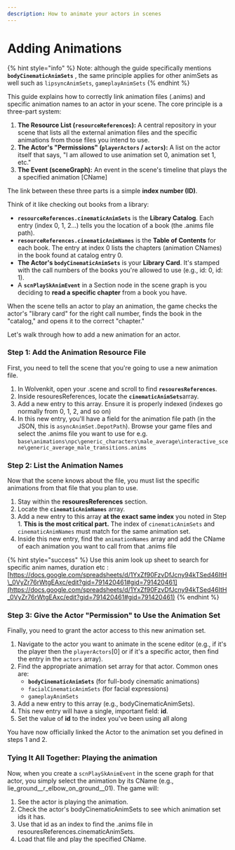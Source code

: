 ```yaml
---
description: How to animate your actors in scenes
---
```


# Adding Animations

{% hint style="info" %}
Note: although the guide specifically mentions **`bodyCinematicAnimSets`** , the same principle applies for other animSets as well such as `lipsyncAnimSets`, `gameplayAnimSets`
{% endhint %}

This guide explains how to correctly link animation files (.anims) and specific animation names to an actor in your scene. The core principle is a three-part system:

1. **The Resource List (`resourceReferences`):** A central repository in your scene that lists all the external animation files and the specific animations from those files you intend to use.
2. **The Actor's "Permissions" (`playerActors` / `actors`):** A list on the actor itself that says, "I am allowed to use animation set 0, animation set 1, etc."
3. **The Event (sceneGraph):** An event in the scene's timeline that plays the a specified animation \[CName]

The link between these three parts is a simple **index number (ID)**.

Think of it like checking out books from a library:

* **`resourceReferences.cinematicAnimSets`** is the **Library Catalog**. Each entry (index 0, 1, 2...) tells you the location of a book (the .anims file path).
* **`resourceReferences.cinematicAnimNames`** is the **Table of Contents** for each book. The entry at index 0 lists the chapters (animation CNames) in the book found at catalog entry 0.
* **The Actor's `bodyCinematicAnimSets`** is your **Library Card**. It's stamped with the call numbers of the books you're allowed to use (e.g., id: 0, id: 1).
* A **`scnPlaySkAnimEvent`** in a Section node in the scene graph is you deciding to **read a specific chapter** from a book you have.

When the scene tells an actor to play an animation, the game checks the actor's "library card" for the right call number, finds the book in the "catalog," and opens it to the correct "chapter."



Let's walk through how to add a new animation for an actor.

### **Step 1: Add the Animation Resource File**&#x20;

First, you need to tell the scene that you're going to use a new animation file.

1. In Wolvenkit, open your .scene and scroll to find **`resouresReferences`**.
2. Inside resouresReferences, locate the **`cinematicAnimSets`**&#x61;rray.&#x20;
3. Add a new entry to this array. Ensure it is properly indexed (indexes go normally from 0, 1, 2, and so on)
4. In this new entry, you'll have a field for the animation file path (in the JSON, this is `asyncAnimSet.DepotPath`). Browse your game files and select the .anims file you want to use for e.g. `base\animations\npc\generic_characters\male_average\interactive_scene\generic_average_male_transitions.anims`



### **Step 2: List the Animation Names**

Now that the scene knows about the file, you must list the specific animations from that file that you plan to use.

1. Stay within the **resouresReferences** section.
2. Locate the **`cinematicAnimNames`** array.
3. Add a new entry to this array **at the exact same index** you noted in Step 1. **This is the most critical part.** The index of `cinematicAnimSets` and `cinematicAnimNames` must match for the same animation set.
4. Inside this new entry, find the `animationNames` array and add the CName of each animation you want to call from that .anims file

{% hint style="success" %}
Use this anim look up sheet to search for specific anim names, duration etc : [https://docs.google.com/spreadsheets/d/1YxZf90FzvDfJcny94kTSed46ItH\_0VyZr76rWtgEAxc/edit?gid=791420461#gid=791420461](https://docs.google.com/spreadsheets/d/1YxZf90FzvDfJcny94kTSed46ItH_0VyZr76rWtgEAxc/edit?gid=791420461#gid=791420461)
{% endhint %}



### **Step 3: Give the Actor "Permission" to Use the Animation Set**

Finally, you need to grant the actor access to this new animation set.

1. Navigate to the actor you want to animate in the scene editor (e.g., if it's the player then the `playerActors`\[0] or if it's a specific actor, then find the entry in the `actors` array).
2. Find the appropriate animation set array for that actor. Common ones are:
   * **`bodyCinematicAnimSets`** (for full-body cinematic animations)
   * `facialCinematicAnimSets` (for facial expressions)
   * `gameplayAnimSets`
3. Add a new entry to this array (e.g., bodyCinematicAnimSets).
4. This new entry will have a single, important field: **id**.
5. Set the value of **id** to the index you've been using all along

&#x20;You have now officially linked the Actor to the animation set you defined in steps 1 and 2.

### Tying It All Together: Playing the animation

Now, when you create a `scnPlaySkAnimEvent` in the scene graph for that actor, you simply select the animation by its CName (e.g., lie\_ground\_\_r\_elbow\_on\_ground\_\_01). The game will:

1. See the actor is playing the animation.
2. Check the actor's bodyCinematicAnimSets to see which animation set ids it has.
3. Use that id as an index to find the .anims file in resouresReferences.cinematicAnimSets.
4. Load that file and play the specified CName.

